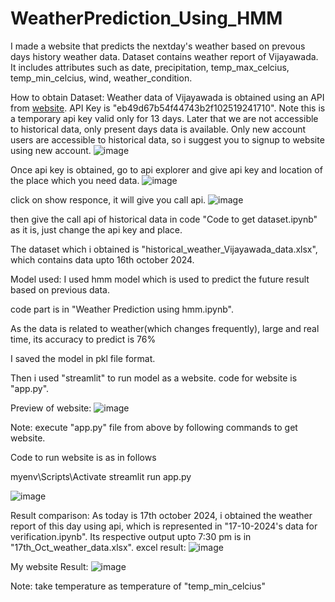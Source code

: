 # WeatherPrediction_Using_HMM

I made a website that predicts the nextday's weather based on prevous days history weather data.
Dataset contains weather report of Vijayawada. It includes attributes such as date, precipitation, temp_max_celcius, temp_min_celcius, wind, weather_condition.

How to obtain Dataset:
Weather data of Vijayawada is obtained using an API from [website](https://www.weatherapi.com/).
API Key is "eb49d67b54f44743b2f102519241710". Note this is a temporary api key valid only for 13 days. Later that we are not accessible to historical data, only present days data is available.
Only new account users are accessible to historical data, so i suggest you to signup to website using new account.
![image](https://github.com/user-attachments/assets/c9df638d-b33f-4bff-b0d8-9cd336818e8f)

Once api key is obtained, go to api explorer and give api key and location of the place which you need data.
![image](https://github.com/user-attachments/assets/15269276-437d-4dca-bdb4-3677a388470a)

click on show responce, it will give you call api.
![image](https://github.com/user-attachments/assets/e4b42bba-c12a-4790-8a05-91c3928fa314)

then give the call api of historical data in code "Code to get dataset.ipynb" as it is, just change the api key and place.



The dataset which i obtained is "historical_weather_Vijayawada_data.xlsx", which contains data upto 16th october 2024.

Model used:
I used hmm model which is used to predict the future result based on previous data.

code part is in "Weather Prediction using hmm.ipynb".

As the data is related to weather(which changes frequently), large and real time, its accuracy to predict is 76%

I saved the model in pkl file format.

Then i used "streamlit" to run model as a website.
code for website is "app.py".

Preview of website:
![image](https://github.com/user-attachments/assets/6b09b67e-df4e-479c-89a5-6717426e9f8a)

Note: execute "app.py" file from above by following commands to get website.


Code to run website is as in follows

myenv\Scripts\Activate
streamlit run app.py 

![image](https://github.com/user-attachments/assets/6b28aae4-7f13-4a0f-95a4-3cc0697758c7)

Result comparison:
As today is 17th october 2024, i obtained the weather report of this day using api, which is represented in "17-10-2024's data for verification.ipynb".
Its respective output upto 7:30 pm is in "17th_Oct_weather_data.xlsx".
excel result:
![image](https://github.com/user-attachments/assets/783cc437-f3e4-4c03-81e9-9c1c8ee12a74)

My website Result:
![image](https://github.com/user-attachments/assets/6d936cf9-c00f-4af3-b336-b2373163fa06)


Note: take temperature as temperature of "temp_min_celcius"


